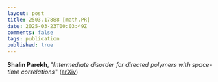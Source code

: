 ```yaml
---
layout: post
title: 2503.17888 [math.PR]
date: 2025-03-23T00:03:49Z
comments: false
tags: publication
published: true
---
```


<b>Shalin Parekh</b>, "<i>Intermediate disorder for directed polymers with space-time correlations</i>" ([arXiv](http://arxiv.org/abs/2503.17888v1))
